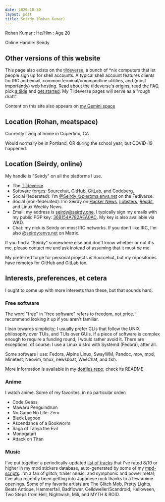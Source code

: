 ```yaml
---
date: 2020-10-30
layout: post
title: Seirdy (Rohan Kumar)
---
```


Rohan Kumar : He/Him : Age 20

Online Handle: Seirdy

Other versions of this website
------------------------------

This page also exists on the [tildeverse](https://tildeverse.org/), a bunch of \*nix
computers that let people sign up for shell accounts. A typical shell account
features clients for IRC and email, common terminal/commandline utilities, and (most
importantly) web hosting. Read about the tildeverse's
[origins](https://web.archive.org/web/20180917091804/https://medium.com/message/tilde-club-i-had-a-couple-drinks-and-woke-up-with-1-000-nerds-a8904f0a2ebf),
read [the FAQ](http://tilde.club/wiki/faq.html), pick [a
tilde](http://tilde.club/%7Epfhawkins/othertildes.html) and [get
started](http://tilde.club/~anthonydpaul/primer.html). My Tildeverse pages will serve
as a "rough draft".

Content on this site also appears on [my Gemini space](gemini://seirdy.one)

Location (Rohan, meatspace)
---------------------------

Currently living at home in Cupertino, CA

Would normally be in Portland, OR during the school year, but COVID-19 happened.

Location (Seirdy, online)
-------------------------

My handle is "Seirdy" on all the platforms I use.

- The [Tildeverse](https://envs.net/~seirdy).
- Software forges: [Sourcehut](https://sr.ht/~seirdy),
  [GitHub](https://github.com/Seirdy), [GitLab](https://gitlab.com/Seirdy), and
  [Codeberg](https://codeberg.org/Seirdy).
- Social (federated): I'm [@Seirdy
  @pleroma.envs.net](https://pleroma.envs.net/seirdy) on the Fediverse.
- Social (non-federated): I'm Seirdy on [Hacker
  News](https://news.ycombinator.com/user?id=Seirdy),
  [Lobsters](https://lobste.rs/u/Seirdy),
  [Reddit](https://www.reddit.com/user/Seirdy/), and Linux Weekly News.
- Email: my address is <seirdy@seirdy.one>. I typically sign my emails with my public
  PGP key: [36B154A782AEA0AC](/publickey.asc). My key is also available via WKD.
- Chat: my nick is Seirdy on most IRC networks. If you don't like IRC, I'm also
  [@seirdy:envs.net](https://matrix.to/\#/@seirdy:envs.net) on Matrix.

If you find a "Seirdy" somewhere else and don't know whether or not it's me, please
contact me and ask instead of assuming that it must be me.

My preferred forge for personal projects is Sourcehut, but my repositories have
remotes for GitHub and GitLab too.

Interests, preferences, et cetera
---------------------------------

I ought to come up with more interests than these, but that sounds hard.

### Free software

The word "free" in "free software" refers to freedom, not price. I recommend looking
it up if you aren't familiar.

I lean towards simplicity; I usually prefer CLIs that follow the UNIX philosophy over
TUIs, and TUIs over GUIs. If a piece of software is complex enough to require a
funding round, I would rather avoid it. There are exceptions, of course: I use a
Linux distro with Systemd (Fedora), after all.

Some software I use: Fedora, Alpine Linux, SwayWM, Pandoc, mpv, mpd, Minetest,
Neovim, tmux, newsboat, WeeChat, and zsh.

More information is available in my [dotfiles repo](https://sr.ht/~seirdy/dotfiles);
check its README.

### Anime

I watch anime. Some of my favorites, in no particular order:

- Code Geass
- Mawaru Penguindrum
- No Game No Life: Zero
- Black Lagoon
- Ascendance of a Bookworm
- Saga of Tanya the Evil
- Monogatari
- Attack on Titan

### Music

I've put together a periodically-updated [list of tracks](/music.txt) that I've
rated 8/10 or higher in my mpd stickers database, auto-generated by some of my
[mpd-scripts](https://git.sr.ht/~seirdy/mpd-scripts/tree/master/smart-playlists). I'm
a fan of glitch, trailer music, and symphonic and power metal; I've also recently
been getting into Japanese rock thanks to a few anime openings. Some of my favorite
artists are The Glitch Mob, Pretty Lights, Beats Antique, Hammerfall, Badflower,
Celldweller/Scandroid, Helloween, Two Steps from Hell, Nightwish, Mili, and MYTH &
ROID.

<!--vi:ft=markdown.pandoc.gfm-->
